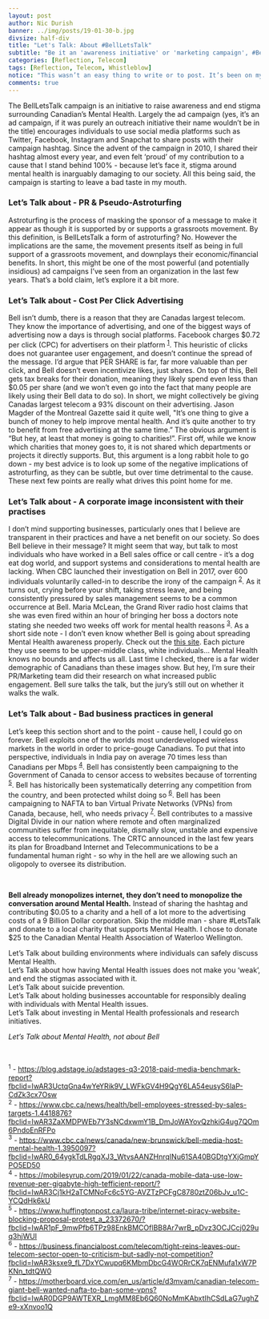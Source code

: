 ```yaml
---
layout: post
author: Nic Durish
banner: ../img/posts/19-01-30-b.jpg
divsize: half-div
title: "Let's Talk: About #BellLetsTalk"
subtitle: "Be it an 'awareness initiative' or 'marketing campaign', #BellLetsTalk may be doing more damage than good."
categories: [Reflection, Telecom]
tags: [Reflection, Telecom, Whistleblow]
notice: "This wasn’t an easy thing to write or to post. It’s been on my mind quite a bit over the last few days, and I’ve had numerous conversations with friends and coworkers about it, who all have differing (and all valid!) viewpoints. I was actually advised AGAINST making a post or writeup about it, due to the sensitivity and optics of the whole thing. But I’d be beating myself up if those were the only reasons that deterred me from joining the conversation. So against my better judgement, here goes nothing."
comments: true
---
```


The BellLetsTalk campaign is an initiative to raise awareness and end stigma surrounding Canadian’s Mental Health. Largely the ad campaign (yes, it’s an ad campaign, if it was purely an outreach initiative their name wouldn’t be in the title) encourages individuals to use social media platforms such as Twitter, Facebook, Instagram and Snapchat to share posts with their campaign hashtag. Since the advent of the campaign in 2010, I shared their hashtag almost every year, and even felt ‘proud’ of my contribution to a cause that I stand behind 100% - because let’s face it, stigma around mental health is inarguably damaging to our society. All this being said, the campaign is starting to leave a bad taste in my mouth.

### Let’s Talk about - PR & Pseudo-Astroturfing
Astroturfing is the process of masking the sponsor of a message to make it appear as though it is supported by or supports a grassroots movement. By this definition, is BellLetsTalk a form of astroturfing? No. However the implications are the same, the movement presents itself as being in full support of a grassroots movement, and downplays their economic/financial benefits. In short, this might be one of the most powerful (and potentially insidious) ad campaigns I’ve seen from an organization in the last few years. That’s a bold claim, let’s explore it a bit more.

### Let’s Talk about - Cost Per Click Advertising
Bell isn’t dumb, there is a reason that they are Canadas largest telecom. They know the importance of advertising, and one of the biggest ways of advertising now a days is through social platforms. Facebook charges $0.72 per click (CPC) for advertisers on their platform <sup>[1](#ref1)</sup>. This heuristic of clicks does not guarantee user engagement, and doesn’t continue the spread of the message. I’d argue that PER SHARE is far, far more valuable than per click, and Bell doesn’t even incentivize likes, just shares. On top of this, Bell gets tax breaks for their donation, meaning they likely spend even less than $0.05 per share (and we won’t even go into the fact that many people are likely using their Bell data to do so). In short, we might collectively be giving Canadas largest telecom a 93% discount on their advertising. Jason Magder of the Montreal Gazette said it quite well, "It’s one thing to give a bunch of money to help improve mental health. And it’s quite another to try to benefit from free advertising at the same time.” The obvious argument is “But hey, at least that money is going to charities!”. First off, while we know which charities that money goes to, it is not shared which departments or projects it directly supports. But, this argument is a long rabbit hole to go down - my best advice is to look up some of the negative implications of astroturfing, as they can be subtle, but over time detrimental to the cause. These next few points are really what drives this point home for me.

### Let’s Talk about - A corporate image inconsistent with their practises
I don’t mind supporting businesses, particularly ones that I believe are transparent in their practices and have a net benefit on our society. So does Bell believe in their message? It might seem that way, but talk to most individuals who have worked in a Bell sales office or call centre - it’s a dog eat dog world, and support systems and considerations to mental health are lacking. When CBC launched their investigation on Bell in 2017, over 600 individuals voluntarily called-in to describe the irony of the campaign <sup>[2](#ref2)</sup>. As it turns out, crying before your shift, taking stress leave, and being consistently pressured by sales management seems to be a common occurrence at Bell. Maria McLean, the Grand River radio host claims that she was even fired within an hour of bringing her boss a doctors note stating she needed two weeks off work for mental health reasons <sup>[3](#ref3)</sup>.
As a short side note - I don’t even know whether Bell is going about spreading Mental Health awareness properly. Check out the [this site](https://letstalk.bell.ca/en/ways-to-help). Each picture they use seems to be upper-middle class, white individuals… Mental Health knows no bounds and affects us all. Last time I checked, there is a far wider demographic of Canadians than these images show. But hey, I’m sure their PR/Marketing team did their research on what increased public engagement. Bell sure talks the talk, but the jury’s still out on whether it walks the walk.

### Let’s Talk about - Bad business practices in general
Let’s keep this section short and to the point - cause hell, I could go on forever. Bell exploits one of the worlds most underdeveloped wireless markets in the world in order to price-gouge Canadians. To put that into perspective, individuals in India pay on average 70 times less than Canadians per Mbps <sup>[4](#ref4)</sup>. Bell has consistently been campaigning to the Government of Canada to censor access to websites because of torrenting <sup>[5](#ref5)</sup>. Bell has historically been systematically deterring any competition from the country, and been protected whilst doing so <sup>[6](#ref6)</sup>. Bell has been campaigning to NAFTA to ban Virtual Private Networks (VPNs) from Canada, because, hell, who needs privacy <sup>[7](#ref7)</sup>. Bell contributes to a massive Digital Divide in our nation where remote and often marginalized communities suffer from inequitable, dismally slow, unstable and expensive access to telecommunications. The CRTC announced in the last few years its plan for Broadband Internet and Telecommunications to be a fundamental human right - so why in the hell are we allowing such an oligopoly to oversee its distribution.

<br>

**Bell already monopolizes internet, they don’t need to monopolize the conversation around Mental Health.** Instead of sharing the hashtag and contributing $0.05 to a charity and a hell of a lot more to the advertising costs of a 9 Billion Dollar corporation. Skip the middle man - share #LetsTalk and donate to a local charity that supports Mental Health. I chose to donate $25 to the Canadian Mental Health Association of Waterloo Wellington.

Let’s Talk about building environments where individuals can safely discuss Mental Health.<br>
Let’s Talk about how having Mental Health issues does not make you ‘weak’, and end the stigmas associated with it.<br>
Let’s Talk about suicide prevention. <br>
Let’s Talk about holding businesses accountable for responsibly dealing with individuals with Mental Health issues. <br>
Let’s Talk about investing in Mental Health professionals and research initiatives.<br>

*Let’s Talk about Mental Health, not about Bell*

<br>

<a name="ref1"><sup>1</sup></a> - https://blog.adstage.io/adstages-q3-2018-paid-media-benchmark-report?fbclid=IwAR3UctqGna4wYeYRik9V_LWFkGV4H9QgY6LA54eusyS6IaP-CdZk3cx7Osw<br>
<a name="ref2"><sup>2</sup></a> - https://www.cbc.ca/news/health/bell-employees-stressed-by-sales-targets-1.4418876?fbclid=IwAR3ZaXMDPWEb7Y3sNCdxwmY1B_DmJoWAYovQzhkiG4ug7QOm6PndoEnRFPo<br>
<a name="ref3"><sup>3</sup></a> - https://www.cbc.ca/news/canada/new-brunswick/bell-media-host-mental-health-1.3950097?fbclid=IwAR0_64ygkTdLRgqXJ3_WtvsAANZHnrqINu61SA40BGDtgYXjGmpYPO5ED50<br>
<a name="ref4"><sup>4</sup></a> - https://mobilesyrup.com/2019/01/22/canada-mobile-data-use-low-revenue-per-gigabyte-high-tefficient-report/?fbclid=IwAR3Cj1kH2aTCMNoFc6c5YG-AVZTzPCFgC8780ztZ06bJv_u1C-YCQdHk6kU<br>
<a name="ref5"><sup>5</sup></a> - https://www.huffingtonpost.ca/laura-tribe/internet-piracy-website-blocking-proposal-protest_a_23372670/?fbclid=IwAR1pF_9mwPfb6TPz98EnkBMCOflBB8Ar7wrB_pDvz3OCJCcj029uq3hjWUI<br>
<a name="ref6"><sup>6</sup></a> - https://business.financialpost.com/telecom/tight-reins-leaves-our-telecom-sector-open-to-criticism-but-sadly-not-competition?fbclid=IwAR3ksxe9_fL7DxYCwupq6KMbmDbcG4WORrCK7qENMufa1xW7PKNn_tdtQW0<br>
<a name="ref7"><sup>7</sup></a> - https://motherboard.vice.com/en_us/article/d3mvam/canadian-telecom-giant-bell-wanted-nafta-to-ban-some-vpns?fbclid=IwAR0DGP9AWTEXR_LmgMM8Eb6Q60NoMmKAbxtIhCSdLaG7ughZe9-xXnvoo1Q<br>